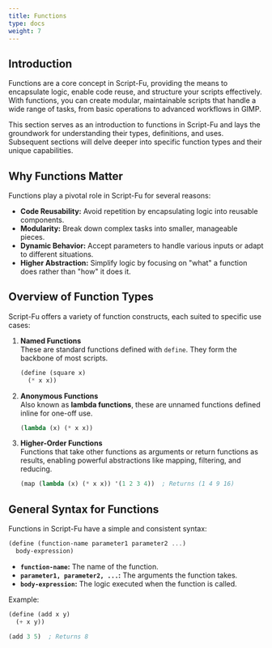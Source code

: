 ```yaml
---
title: Functions
type: docs
weight: 7
---
```


## Introduction

Functions are a core concept in Script-Fu, providing the means to encapsulate logic, enable code reuse, and structure your scripts effectively. With functions, you can create modular, maintainable scripts that handle a wide range of tasks, from basic operations to advanced workflows in GIMP.

This section serves as an introduction to functions in Script-Fu and lays the groundwork for understanding their types, definitions, and uses. Subsequent sections will delve deeper into specific function types and their unique capabilities.

## Why Functions Matter

Functions play a pivotal role in Script-Fu for several reasons:

- **Code Reusability:** Avoid repetition by encapsulating logic into reusable components.
- **Modularity:** Break down complex tasks into smaller, manageable pieces.
- **Dynamic Behavior:** Accept parameters to handle various inputs or adapt to different situations.
- **Higher Abstraction:** Simplify logic by focusing on "what" a function does rather than "how" it does it.

## Overview of Function Types

Script-Fu offers a variety of function constructs, each suited to specific use cases:

1. **Named Functions**  
   These are standard functions defined with `define`. They form the backbone of most scripts.

   ```scheme
   (define (square x)
     (* x x))
   ```

2. **Anonymous Functions**  
   Also known as **lambda functions**, these are unnamed functions defined inline for one-off use.

   ```scheme
   (lambda (x) (* x x))
   ```

3. **Higher-Order Functions**  
   Functions that take other functions as arguments or return functions as results, enabling powerful abstractions like mapping, filtering, and reducing.

   ```scheme
   (map (lambda (x) (* x x)) '(1 2 3 4))  ; Returns (1 4 9 16)
   ```

## General Syntax for Functions

Functions in Script-Fu have a simple and consistent syntax:

```scheme
(define (function-name parameter1 parameter2 ...)
  body-expression)
```

- **`function-name`:** The name of the function.
- **`parameter1, parameter2, ...`:** The arguments the function takes.
- **`body-expression`:** The logic executed when the function is called.

Example:

```scheme
(define (add x y)
  (+ x y))

(add 3 5)  ; Returns 8
```
